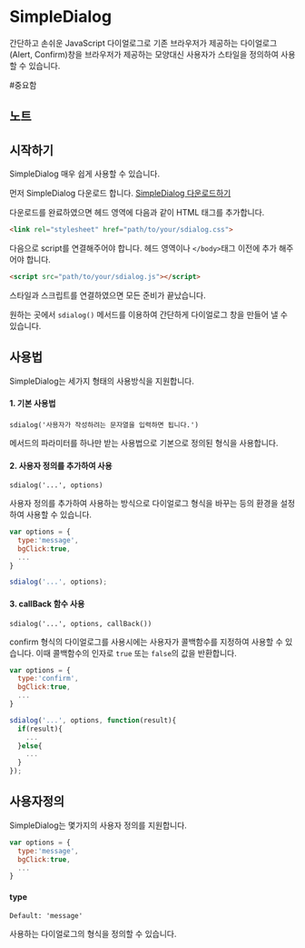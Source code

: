 SimpleDialog
============

간단하고 손쉬운 JavaScript 다이얼로그로 기존 브라우저가 제공하는 다이얼로그(Alert, Confirm)창을 브라우저가 제공하는 모양대신 사용자가 스타일을 정의하여 사용할 수 있습니다.

#중요함

## 노트

## 시작하기

SimpleDialog 매우 쉽게 사용할 수 있습니다.

먼저 SimpleDialog 다운로드 합니다. [SimpleDialog 다운로드하기](https://github.com/DevSungsil/SimpleDialog/archive/master.zip)

다운로드를 완료하였으면 헤드 영역에 다음과 같이 HTML 태그를 추가합니다.
```html
<link rel="stylesheet" href="path/to/your/sdialog.css">
```

다음으로 script를 연결해주어야 합니다. 헤드 영역이나 `</body>`태그 이전에 추가 해주어야 합니다.
```html
<script src="path/to/your/sdialog.js"></script>
```

스타일과 스크립트를 연결하였으면 모든 준비가 끝났습니다.

원하는 곳에서 `sdialog()` 메서드를 이용하여 간단하게 다이얼로그 창을 만들어 낼 수 있습니다.

## 사용법

SimpleDialog는 세가지 형태의 사용방식을 지원합니다.

#### 1. 기본 사용법
`sdialog('사용자가 작성하려는 문자열을 입력하면 됩니다.')`

메서드의 파라미터를 하나만 받는 사용법으로 기본으로 정의된 형식을 사용합니다.

#### 2. 사용자 정의를 추가하여 사용
`sdialog('...', options)`

사용자 정의를 추가하여 사용하는 방식으로 다이얼로그 형식을 바꾸는 등의 환경을 설정하여 사용할 수 있습니다.

```js
var options = {
  type:'message',
  bgClick:true,
  ...
}

sdialog('...', options);
```

#### 3. callBack 함수 사용
`sdialog('...', options, callBack())`

confirm 형식의 다이얼로그를 사용시에는 사용자가 콜백함수를 지정하여 사용할 수 있습니다. 이때 콜백함수의 인자로 `true` 또는 `false`의 값을 반환합니다.

```js
var options = {
  type:'confirm',
  bgClick:true,
  ...
}

sdialog('...', options, function(result){
  if(result){
    ...
  }else{
    ...
  }
});
```



## 사용자정의

SimpleDialog는 몇가지의 사용자 정의를 지원합니다.

```js
var options = {
  type:'message',
  bgClick:true,
  ...
}
```

#### type

`Default: 'message'`

사용하는 다이얼로그의 형식을 정의할 수 있습니다.
